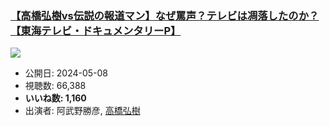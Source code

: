 ### [【高橋弘樹vs伝説の報道マン】なぜ罵声？テレビは凋落したのか？【東海テレビ・ドキュメンタリーP】](https://www.youtube.com/watch?v=LJ7cEZwGV8A)
[![](https://img.youtube.com/vi/LJ7cEZwGV8A/sddefault.jpg)](https://www.youtube.com/watch?v=LJ7cEZwGV8A)
-   公開日: 2024-05-08
-   視聴数: 66,388
-   **いいね数: 1,160**
-   出演者: 阿武野勝彦, [高橋弘樹](/rehacq_fan/people/高橋弘樹 "wikilink")
